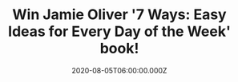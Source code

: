 ---
campaign-uuid: "c-8479de36-0675-4d05-9fe8-d1e3ef65b821"
type: "Competition"
category: "Gifts"
date: "2020-08-05T06:00:00.000Z"
end-date: "2020-10-05T23:59:00.000Z"
disable-form: false
is_promoted: false
has_entry_page: true
title: "Win Jamie Oliver '7 Ways: Easy Ideas for Every Day of the Week' book!"
competition-description: "<p>We have on our hands the essential new cookbook from\
  \ Jamie Oliver for you to learn easy, tasty and exciting new ways to cook the nation's\
  \ favourite ingredients. 7 Ways to reinvent your favourite ingredients with more\
  \ than 120 new, exciting and tasty recipes, including recipes from his brand new\
  \ TV show, Jamie: Keep Cooking Family Favourites.</p>\n<p>Click below and it could\
  \ be yours!</p>\n"
hero-header: "Win Jamie Oliver '7 Ways: Easy Ideas for Every Day of the Week' book!"
terms-confirmation: "N/A"
banner-img: "https://assets.expresslyapp.com/asset-84eff68e-05ff-468c-9c8b-b3e85571da84.jpg"
logo-left-href: "http://club.expressly.io"
logo-left-image: "https://assets.expresslyapp.com/asset-530ff2ef-0825-4c5f-9bd7-4c65daf1df07.jpg"
logo-left-title: "Expressly club"
bg-image-hero: "https://assets.expresslyapp.com/asset-67cf5e44-0e14-4be3-8208-12781cc8d924.jpg"
bg-image-first: "https://assets.expresslyapp.com/asset-0916483e-f600-4b3e-abe6-26ce82d1ba4f.jpg"
section1-content: "<p>7 Ways to reinvent your favourite ingredients with more than\
  \ 120 new, exciting and tasty recipes, including recipes from his brand new TV show,\
  \ Jamie: Keep Cooking Family Favourites.</p>\n<p>Jamie will share 7 achievable,\
  \ exciting and tasty ways to cook 18 of our favourite ingredients, and each recipe\
  \ will include a minimal amount of ingredients. Across the book, at least 70% of\
  \ the recipes will be everyday options from both an ease and nutritional point of\
  \ view, meaning you're covered for every day of the week.</p>\n"
entry-title: "Win Jamie Oliver '7 Ways: Easy Ideas for Every Day of the Week' book!"
entry-content: "<p>Enter the draw to win Jamie Oliver '7 Ways: Easy Ideas for Every\
  \ Day of the Week' book by completing the form below before 23:59 on the 5th of\
  \ October 2020.</p>\n"
has-winner: false
prize-description: "Jamie Oliver '7 Ways: Easy Ideas for Every Day of the Week' book!"
special-conditions: "Multiple entries are allowed up to one every day."
country-restrictions:
- "GB"
---